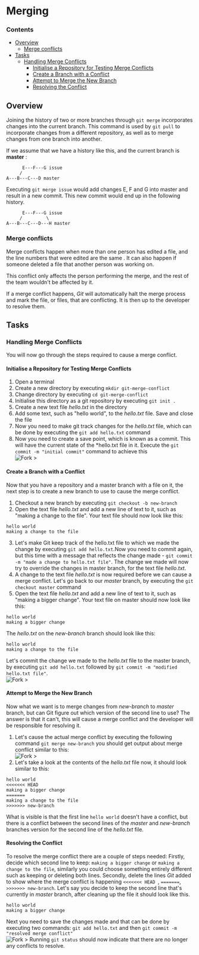 <!--PROPS
{
    "estTime": 30
}
-->
# Merging
<!--TOC_START-->
### Contents
- [Overview](#overview)
	- [Merge conflicts](#merge-conflicts)
- [Tasks](#tasks)
	- [Handling Merge Conflicts](#handling-merge-conflicts)
		- [Initialise a Repository for Testing Merge Conflicts](#initialise-a-repository-for-testing-merge-conflicts)
		- [Create a Branch with a Conflict](#create-a-branch-with-a-conflict)
		- [Attempt to Merge the New Branch](#attempt-to-merge-the-new-branch)
		- [Resolving the Conflict](#resolving-the-conflict)

<!--TOC_END-->
## Overview
Joining the history of two or more branches through `git merge` incorporates changes into the current branch. This command is 
used by `git pull` to incorporate changes from a different repository, as well as to merge changes from one branch into 
another.

If we assume that we have a history like this, and the current branch is **master** :
```
      E---F---G issue
     /
A---B---C---D master
```
Executing `git merge issue` would add changes E, F and G into master and result in a new commit.
This new commit would end up in the following history.
```
      E---F---G issue
     /         \  
A---B---C---D---H master
```
### Merge conflicts
Merge conflicts happen when more than one person has edited a file, and the line numbers that were edited are the same
. It can also happen if someone deleted a file that another person was working on.

This conflict only affects the person performing the merge, and the rest of the team wouldn't be affected by it.

If a merge conflict happens, *Git* will automatically halt the merge process and mark the file, or files, that are
 conflicting. It is then up to the developer to resolve them.
## Tasks
### Handling Merge Conflicts
You will now go through the steps required to cause a merge conflict.
#### Initialise a Repository for Testing Merge Conflicts
1. Open a terminal
2. Create a new directory by executing `mkdir git-merge-conflict`
3. Change directory by executing `cd git-merge-conflict`
4. Initialise this directory as a git repository by executing `git init .`
5. Create a new text file *hello.txt* in the directory
6. Add some text, such as "hello world", to the *hello.txt* file. Save and close the file
7. Now you need to make git track changes for the *hello.txt* file, which can be done by executing the `git add
 hello.txt` command
8. Now you need to create a save point, which is known as a commit. This will have the current state of the *hello.txt file in it. Execute the `git commit -m "initial commit"` command to achieve this </br>
![Fork >](https://imgur.com/cm8Oky3.png)
#### Create a Branch with a Conflict
Now that you have a repository and a master branch with a file on it, the next step is to create a new branch to
 use to cause the merge conflict.
 
1. Checkout a new branch by executing `git checkout -b new-branch`
2. Open the text file *hello.txt* and add a new line of text to it, such as "making a change to the file". Your text
 file should now look like this:
```
hello world
making a change to the file
```
3. Let's make Git keep track of the hello.txt file to which we made the change by executing `git add hello.txt`.Now you
 need to commit again, but this time with a message that reflects the change made - `git commit -m "made a change to
  hello.txt file"`. The change we made will now try to override the changes in master branch, for the text file *hello.txt*.
4. A change to the text file *hello.txt* is now required before we can cause a merge conflict. Let's go back to
 our *master* branch, by executing the `git checkout master` command
5. Open the text file *hello.txt* and add a new line of text to it, such as "making a bigger change". Your
 text file on master should now look like this:
```
hello world
making a bigger change
```
The *hello.txt* on the *new-branch* branch should look like this:
```
hello world
making a change to the file
```
Let's commit the change we made to the *hello.txt* file to the master branch, by executing `git add hello.txt` followed by
 `git commit -m "modified hello.txt file"`. </br>
![Fork >](https://imgur.com/y6GoKCn.png) 
#### Attempt to Merge the New Branch
Now what we want is to merge changes from *new-branch* to *master* branch, but can Git figure out which version of
 the second line to use? The answer is that it can't, this will cause a merge conflict and the developer will be responsible for resolving it.
1. Let's cause the actual merge conflict by executing the following command `git merge new-branch` you should get
 output about merge conflict similar to this:</br>
![Fork >](https://imgur.com/yFzxuUD.png)
2. Let's take a look at the contents of the *hello.txt* file now, it should look similar to this:
```
hello world
<<<<<<< HEAD
making a bigger change
=======
making a change to the file
>>>>>>> new-branch
```
What is visible is that the first line `hello world` doesn't have a conflict, but there is a conflict between the
 second lines of the *master* and *new-branch* branches version for the second line of the *hello.txt* file.
#### Resolving the Conflict
To resolve the merge conflict there are a couple of steps needed:
Firstly, decide which second line to keep: `making a bigger change` or `making a change to the file`, similarly you
 could choose something entirely different such as keeping or deleting both lines.
Secondly, delete the lines *Git* added to show where the merge conflict is happening `<<<<<<< HEAD
`, `=======`, `>>>>>>> new-branch`. 
Let's say you decide to keep the second line that's currently in *master* branch, after cleaning up the file it
 should look like this.
```
hello world
making a bigger change
```
Next you need to save the changes made and that can be done by executing two commands: `git add hello.txt` and
 then `git commit -m "resolved merge conflict"` </br>
![Fork >](https://imgur.com/IsF5LQK.png)
Running `git status` should now indicate that there are no longer any conflicts to resolve.
